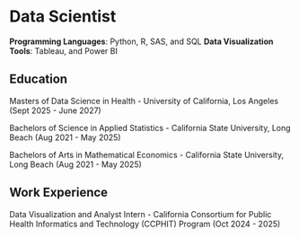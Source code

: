 # Data Scientist

**Programming Languages**: Python, R, SAS, and SQL
**Data Visualization Tools**: Tableau, and Power BI

## Education
Masters of Data Science in Health - University of California, Los Angeles (Sept 2025 - June 2027)

Bachelors of Science in Applied Statistics - California State University, Long Beach (Aug 2021 - May 2025)

Bachelors of Arts in Mathematical Economics - California State University, Long Beach (Aug 2021 - May 2025)

## Work Experience

Data Visualization and Analyst Intern - California Consortium for Public Health Informatics and Technology (CCPHIT) Program (Oct 2024 - 2025)
